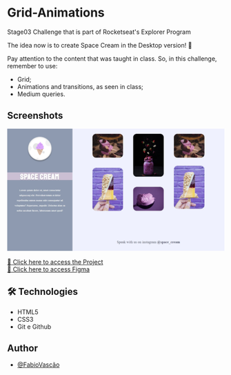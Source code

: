 # Grid-Animations

Stage03 Challenge that is part of Rocketseat's Explorer Program <br/>

The idea now is to create Space Cream in the Desktop version! 🚀 <br/>

Pay attention to the content that was taught in class. So, in this challenge, remember to use: <br/>

- Grid;
- Animations and transitions, as seen in class;
- Medium queries.

## Screenshots

![preview](preview.jpg)


[🔗 Click here to access the Project](https://fabiovascao.github.io/Grid-Animations/)<br/> 
[🔗 Click here to access Figma](https://www.figma.com/file/Pe7uutrNAEaUnub53wSKHU/Stage-03-Grid-com-anima%C3%A7%C3%B5es-Copy?fuid=1151137169943796805)

## 🛠 Technologies

- HTML5
- CSS3
- Git e Github

## Author

- [@FabioVascão](https://www.github.com/fabiovascao)
 
